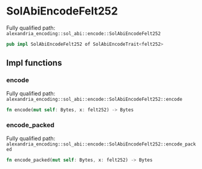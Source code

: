 # SolAbiEncodeFelt252

Fully qualified path: `alexandria_encoding::sol_abi::encode::SolAbiEncodeFelt252`

```rust
pub impl SolAbiEncodeFelt252 of SolAbiEncodeTrait<felt252>
```

## Impl functions

### encode

Fully qualified path: `alexandria_encoding::sol_abi::encode::SolAbiEncodeFelt252::encode`

```rust
fn encode(mut self: Bytes, x: felt252) -> Bytes
```


### encode_packed

Fully qualified path: `alexandria_encoding::sol_abi::encode::SolAbiEncodeFelt252::encode_packed`

```rust
fn encode_packed(mut self: Bytes, x: felt252) -> Bytes
```


